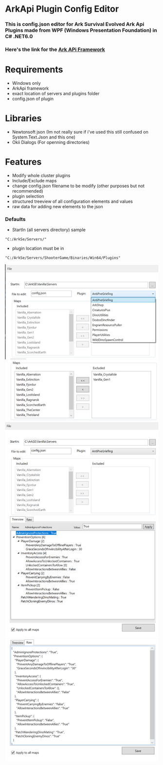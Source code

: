# ArkApi Plugin Config Editor

### This is config.json editor for Ark Survival Evolved Ark Api Plugins made from WPF (Windows Presentation Foundation) in C# .NET6.0
### Here's the link for the [Ark APi Framework](https://gameservershub.com/forums/resources/ark-server-api.12/)

# Requirements
- Windows only
- ArkApi framework 
- exact location of servers and plugins folder
- config.json of plugin

# Libraries
- Newtonsoft json (Im not really sure if i've used this still confused on System.Text.Json and this one)
- Okii Dialogs (For openning directories)


# Features
- Modify whole cluster plugins
- Include/Exclude maps
- change config.json filename to be modify (other purposes but not recommended)
- plugin selection
- structured treeview of all configuration elements and values
- raw data for adding new elements to the json

### Defaults
- StartIn (all servers directory) sample
```
"C:/ArkSe/Servers/"
```
- plugin location must be in
```
"C:/ArkSe/Servers/ShooterGame/Binaries/Win64/Plugins"
```

![Plugin selection](/ss/ss2.png?raw=true)
![Maps](/ss/ss4.png?raw=true)
![Sample](/ss/ss1.png?raw=true)
![Raw data](/ss/ss3.png?raw=true)

